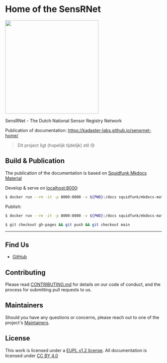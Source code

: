 # Home of the SensRNet

<img src="docs/img/SensRNet-logo.png" width="300">

SensRNet - The Dutch National Sensor Registry Network

Publication of documentation: https://kadaster-labs.github.io/sensrnet-home/

> Dit project ligt (hopelijk tijdelijk) stil :cry:

## Build & Publication

The publication of the documentation is based on [Squidfunk Mkdocs Material](https://squidfunk.github.io/mkdocs-material/)

Develop & serve on [localhost:8000](http://localhost:8000/):

```bash
$ docker run --rm -it -p 8000:8000 -v ${PWD}:/docs squidfunk/mkdocs-material
```

Publish:

```bash
$ docker run --rm -it -p 8000:8000 -v ${PWD}:/docs squidfunk/mkdocs-material gh-deploy

$ git checkout gh-pages && git push && git checkout main
```

---

## Find Us

* [GitHub](https://github.com/kadaster-labs/sensrnet-home)

## Contributing

Please read [CONTRIBUTING.md](CONTRIBUTING.md) for details on our code of conduct, and the process for submitting pull requests to us.

## Maintainers <a name="maintainers"></a>

Should you have any questions or concerns, please reach out to one of the project's [Maintainers](./MAINTAINERS.md).

## License

This work is licensed under a [EUPL v1.2 license](./LICENSE.md). All documentation is licensed under [CC BY 4.0](https://creativecommons.org/licenses/by/4.0/)
